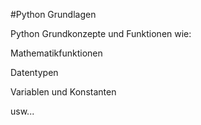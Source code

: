 #Python Grundlagen

Python Grundkonzepte und Funktionen wie:
  
  Mathematikfunktionen
  
  Datentypen
  
  Variablen und Konstanten
  
  usw...
  
